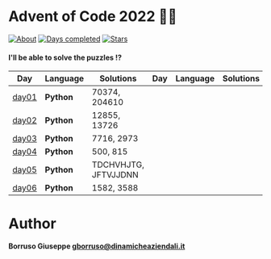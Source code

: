 # Advent of Code 2022 🎅🏻

[![About](https://img.shields.io/badge/Advent%20of%20Code%20🎄-2022-brightgreen)](https://adventofcode.com/2022/about)
[![Days completed](https://img.shields.io/badge/day%20📅-06-blue)](https://adventofcode.com/2022)
[![Stars](https://img.shields.io/badge/stars%20⭐-12-yellow)](https://adventofcode.com/2022/stats)

#### I'll be able to solve the puzzles !?

| Day             | Language   | Solutions            | Day | Language | Solutions |
|-----------------|------------|----------------------|-----|----------|-----------|
| [day01](day01/) | **Python** | 70374, 204610        |     |          |           |
| [day02](day02/) | **Python** | 12855, 13726         |     |          |           |
| [day03](day03/) | **Python** | 7716, 2973           |     |          |           |
| [day04](day04/) | **Python** | 500, 815             |     |          |           |
| [day05](day05/) | **Python** | TDCHVHJTG, JFTVJJDNN |     |          |           |
| [day06](day06/) | **Python** | 1582, 3588           |     |          |           |

Author
=======

**Borruso Giuseppe <gborruso@dinamicheaziendali.it>**
